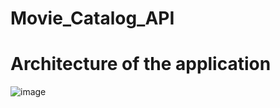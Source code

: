 # Movie_Catalog_API
# Architecture of the application
![image](https://github.com/OussamaAdaoumoum/Movie_Catalog_API/assets/94638773/61ec2a83-e875-4576-9f5a-2bd448a608a4)
